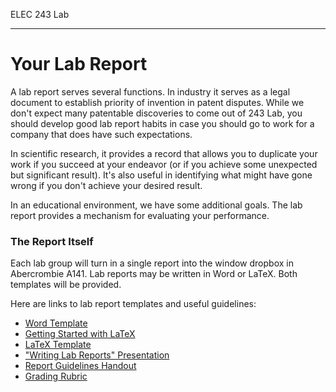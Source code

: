 ELEC 243 Lab

------------------------------------------------------------------------

Your Lab Report
===============

A lab report serves several functions. In industry it serves as a legal
document to establish priority of invention in patent disputes. While we
don't expect many patentable discoveries to come out of 243 Lab, you
should develop good lab report habits in case you should go to work for
a company that does have such expectations.

In scientific research, it provides a record that allows you to
duplicate your work if you succeed at your endeavor (or if you achieve
some unexpected but significant result). It's also useful in identifying
what might have gone wrong if you don't achieve your desired result.

In an educational environment, we have some additional goals. The lab
report provides a mechanism for evaluating your performance.

### The Report Itself

Each lab group will turn in a single report into the window dropbox in
Abercrombie A141. Lab reports may be written in Word or LaTeX. Both
templates will be provided.

Here are links to lab report templates and useful guidelines:

* [Word Template](../resources/ELEC240_LabReportTemplate.docx)
* [Getting Started with LaTeX](../resources/getting-started-with-latex.pdf)
* [LaTeX Template](../resources/ELEC240_LabReportTeXTemplate.tex)
* ["Writing Lab Reports" Presentation](../resources/ELEC240_Slides.pdf)
* [Report Guidelines Handout](../resources/ELEC240_Handout.pdf)
* [Grading Rubric](../resources/ELEC240_GradingRubric.pdf)
